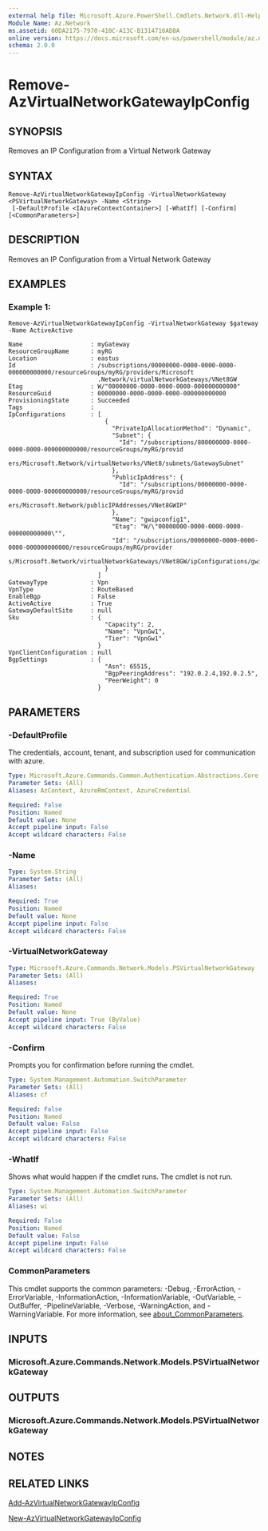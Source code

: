 ```yaml
---
external help file: Microsoft.Azure.PowerShell.Cmdlets.Network.dll-Help.xml
Module Name: Az.Network
ms.assetid: 60DA2175-7970-410C-A13C-B1314716AD8A
online version: https://docs.microsoft.com/en-us/powershell/module/az.network/remove-azvirtualnetworkgatewayipconfig
schema: 2.0.0
---
```


# Remove-AzVirtualNetworkGatewayIpConfig

## SYNOPSIS
Removes an IP Configuration from a Virtual Network Gateway

## SYNTAX

```
Remove-AzVirtualNetworkGatewayIpConfig -VirtualNetworkGateway <PSVirtualNetworkGateway> -Name <String>
 [-DefaultProfile <IAzureContextContainer>] [-WhatIf] [-Confirm] [<CommonParameters>]
```

## DESCRIPTION
Removes an IP Configuration from a Virtual Network Gateway

## EXAMPLES

### Example 1:
```
Remove-AzVirtualNetworkGatewayIpConfig -VirtualNetworkGateway $gateway -Name ActiveActive

Name                   : myGateway
ResourceGroupName      : myRG
Location               : eastus
Id                     : /subscriptions/00000000-0000-0000-0000-000000000000/resourceGroups/myRG/providers/Microsoft
                         .Network/virtualNetworkGateways/VNet8GW
Etag                   : W/"00000000-0000-0000-0000-000000000000"
ResourceGuid           : 00000000-0000-0000-0000-000000000000
ProvisioningState      : Succeeded
Tags                   :
IpConfigurations       : [
                           {
                             "PrivateIpAllocationMethod": "Dynamic",
                             "Subnet": {
                               "Id": "/subscriptions/800000000-0000-0000-0000-000000000000/resourceGroups/myRG/provid
                         ers/Microsoft.Network/virtualNetworks/VNet8/subnets/GatewaySubnet"
                             },
                             "PublicIpAddress": {
                               "Id": "/subscriptions/00000000-0000-0000-0000-000000000000/resourceGroups/myRG/provid
                         ers/Microsoft.Network/publicIPAddresses/VNet8GWIP"
                             },
                             "Name": "gwipconfig1",
                             "Etag": "W/\"00000000-0000-0000-0000-000000000000\"",
                             "Id": "/subscriptions/00000000-0000-0000-0000-000000000000/resourceGroups/myRG/provider
                         s/Microsoft.Network/virtualNetworkGateways/VNet8GW/ipConfigurations/gwipconfig1"
                           }
                         ]
GatewayType            : Vpn
VpnType                : RouteBased
EnableBgp              : False
ActiveActive           : True
GatewayDefaultSite     : null
Sku                    : {
                           "Capacity": 2,
                           "Name": "VpnGw1",
                           "Tier": "VpnGw1"
                         }
VpnClientConfiguration : null
BgpSettings            : {
                           "Asn": 65515,
                           "BgpPeeringAddress": "192.0.2.4,192.0.2.5",
                           "PeerWeight": 0
                         }
```

## PARAMETERS

### -DefaultProfile
The credentials, account, tenant, and subscription used for communication with azure.

```yaml
Type: Microsoft.Azure.Commands.Common.Authentication.Abstractions.Core.IAzureContextContainer
Parameter Sets: (All)
Aliases: AzContext, AzureRmContext, AzureCredential

Required: False
Position: Named
Default value: None
Accept pipeline input: False
Accept wildcard characters: False
```

### -Name
```yaml
Type: System.String
Parameter Sets: (All)
Aliases:

Required: True
Position: Named
Default value: None
Accept pipeline input: False
Accept wildcard characters: False
```

### -VirtualNetworkGateway
```yaml
Type: Microsoft.Azure.Commands.Network.Models.PSVirtualNetworkGateway
Parameter Sets: (All)
Aliases:

Required: True
Position: Named
Default value: None
Accept pipeline input: True (ByValue)
Accept wildcard characters: False
```

### -Confirm
Prompts you for confirmation before running the cmdlet.

```yaml
Type: System.Management.Automation.SwitchParameter
Parameter Sets: (All)
Aliases: cf

Required: False
Position: Named
Default value: False
Accept pipeline input: False
Accept wildcard characters: False
```

### -WhatIf
Shows what would happen if the cmdlet runs.
The cmdlet is not run.

```yaml
Type: System.Management.Automation.SwitchParameter
Parameter Sets: (All)
Aliases: wi

Required: False
Position: Named
Default value: False
Accept pipeline input: False
Accept wildcard characters: False
```

### CommonParameters
This cmdlet supports the common parameters: -Debug, -ErrorAction, -ErrorVariable, -InformationAction, -InformationVariable, -OutVariable, -OutBuffer, -PipelineVariable, -Verbose, -WarningAction, and -WarningVariable. For more information, see [about_CommonParameters](http://go.microsoft.com/fwlink/?LinkID=113216).

## INPUTS

### Microsoft.Azure.Commands.Network.Models.PSVirtualNetworkGateway

## OUTPUTS

### Microsoft.Azure.Commands.Network.Models.PSVirtualNetworkGateway

## NOTES

## RELATED LINKS

[Add-AzVirtualNetworkGatewayIpConfig](./Add-AzVirtualNetworkGatewayIpConfig.md)

[New-AzVirtualNetworkGatewayIpConfig](./New-AzVirtualNetworkGatewayIpConfig.md)
